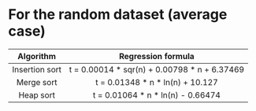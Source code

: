 # For the random dataset (average case)

|    Algorithm     |              Regression formula              |
|:----------------:|:--------------------------------------------:|
|  Insertion sort  | t = 0.00014 * sqr(n) + 0.00798 * n + 6.37469 |
|    Merge sort    |       t = 0.01348 * n * ln(n) + 10.127       |
|    Heap sort     |      t = 0.01064 * n * ln(n) - 0.66474       |

